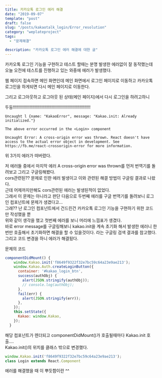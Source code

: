 ```yaml
---
title: 카카오톡 로그인 에러 해결
date: "2019-09-07"
template: "post"
draft: false
slug: "/posts/kakaotalk_login/Error_resolution"
category: "weplateproject"
tags:
  - "문제해결"

description: "카카오톡 로그인 에러 해결에 대한 글"
---
```


카카오톡 로그인 기능을 구현하고 테스트 할때는 분명 발생한 에러없이 잘 동작했는데 오늘 오전에 테스트를 진행하고 있는 와중에 에러가 발생했다.

웹 페이지 접속하면 메인 화면인데 메인 화면에서 로그인 페이지로 이동하고 카카오톡 로그인을 하게되면 다시 메인 페이지로 이동한다.

그리고 로그아웃하고 로그아웃 된 상태(메인 페이지)에서 다시 로그인을 하려고하니

두둥!!!!!!!!!!!!!!!!!!!!!!!!!!!!!!!!!!!!!!!!!!!!!!!!!!!!!!!!!!!!!!!!

```
Uncaught l {name: "KakaoError", message: "Kakao.init: Already initialized."}
```

```
The above error occurred in the <Login> component
```

```
Uncaught Error: A cross-origin error was thrown. React doesn't have access to the actual error object in development. See https://fb.me/react-crossorigin-error for more information.
```

위 3가지 에러가 떠버렸다.

저 에러들 중에서 마지막 에러 A cross-origin error was thrown를 먼저 번역기를 돌려보고 그리고 구글링해봤다.  
cors관련된?? 문제로 인한 에러 발생이고 이와 관련된 해결 방법이 구글링 결과로 나왔다.  
근데 어제까지만해도 cors관련된 에러는 발생된적이 없었다.  
그래서 이 문제는 아니라고 판단 다음으로 두번째 에러를 구글 번역기를 돌려보니 로그인 컴포넌트에 문제가 생겼다고...  
그래?? 난 로그인 컴포넌트에서 건드린건 카카오톡 로그인 기능을 구현하기 위한 코드만 작성했을 뿐  
위와 같이 생각을 했고 첫번째 에러를 보니 머리에 느낌표가 생겼다.  
바로 error message를 구글링해보니 kakao.init을 계속 초기화 해서 발생한 에러니 한번만 호출해서 초기화하면 해결을 할 수 있을것이다. 라는 구글링 검색 결과를 참고했다.  
그리고 코드 변경을 하니 에러가 해결됬다.

문제의 코드

```js
componentDidMount() {
    window.Kakao.init('f8649f9322f32e7bc59c64a23e9ae213');
    window.Kakao.Auth.createLoginButton({
      container: '#kakao_login_btn',
      success(authObj) {
        alert(JSON.stringify(authObj));
        // console.log(authObj);
      },
      fail(err) {
        alert(JSON.stringify(err));
      },
    });
    this.setState({
      Kakao: window.Kakao,
    });
  }
```

해당 컴포넌트가 렌더되고 componentDidMount()가 호출될때마다 Kakao.init 호출....  
Kakao.init()의 위치를 클래스 밖으로 변경했다.

```js
window.Kakao.init('f8649f9322f32e7bc59c64a23e9ae213');
class Login extends React.Component
```

에러를 해결했을 때 이 뿌듯함이란 ^^
